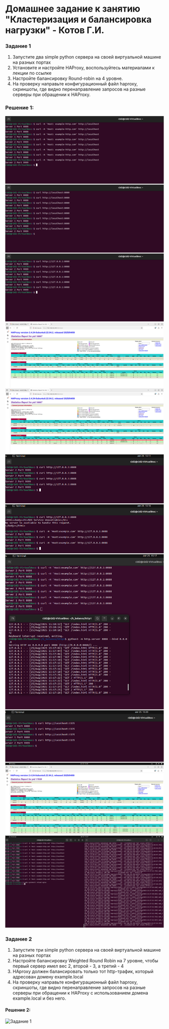
# Домашнее задание к занятию "Кластеризация и балансировка нагрузки" - Котов Г.И.




### Задание 1
1. Запустите два simple python сервера на своей виртуальной машине на разных портах
2. Установите и настройте HAProxy, воспользуйтесь материалами к лекции по ссылке
3. Настройте балансировку Round-robin на 4 уровне.
4. На проверку направьте конфигурационный файл haproxy, скриншоты, где видно перенаправление запросов на разные серверы при обращении к HAProxy.


### Решение 1: 

![Задание 1](img/1.png)
![Задание 1](img/2.png)
![Задание 1](img/3.png)
![Задание 1](img/4.png)
![Задание 1](img/5.png)
![Задание 1](img/6.png)
![Задание 1](img/7.png)
![Задание 1](img/8.png)
![Задание 1](img/9.png)
![Задание 1](img/10.png)
![Задание 1](img/11.png)


### Задание 2

1. Запустите три simple python сервера на своей виртуальной машине на разных портах
2. Настройте балансировку Weighted Round Robin на 7 уровне, чтобы первый сервер имел вес 2, второй - 3, а третий - 4
3. HAproxy должен балансировать только тот http-трафик, который адресован домену example.local
4. На проверку направьте конфигурационный файл haproxy, скриншоты, где видно перенаправление запросов на разные серверы при обращении к HAProxy c использованием домена example.local и без него.

#### Решение 2:

![Задание 1](img/router1.png)